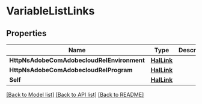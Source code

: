 # VariableListLinks

## Properties

Name | Type | Description | Notes
------------ | ------------- | ------------- | -------------
**HttpNsAdobeComAdobecloudRelEnvironment** | [**HalLink**](HalLink.md) |  | [optional] 
**HttpNsAdobeComAdobecloudRelProgram** | [**HalLink**](HalLink.md) |  | [optional] 
**Self** | [**HalLink**](HalLink.md) |  | [optional] 

[[Back to Model list]](../README.md#documentation-for-models) [[Back to API list]](../README.md#documentation-for-api-endpoints) [[Back to README]](../README.md)


